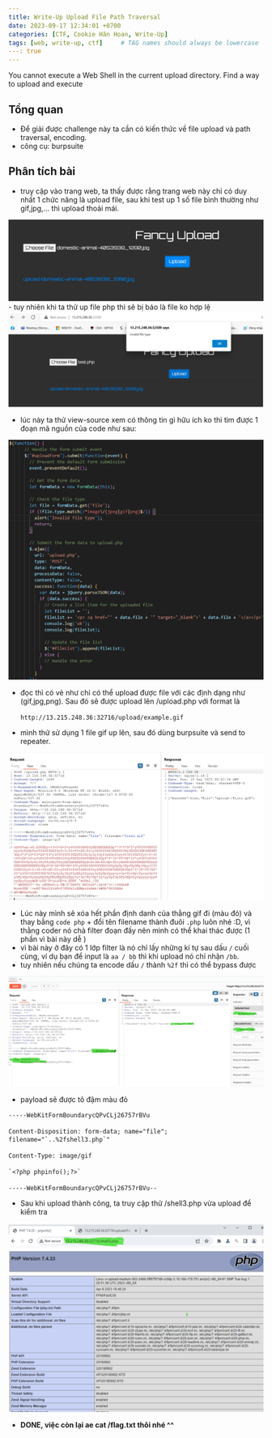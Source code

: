 ```yaml
---
title: Write-Up Upload File Path Traversal
date: 2023-09-17 12:34:01 +0700
categories: [CTF, Cookie Hân Hoan, Write-Up]
tags: [web, write-up, ctf]     # TAG names should always be lowercase
---: true
---
```

You cannot execute a Web Shell in the current upload directory. Find a way to upload and execute

## Tổng quan

- Để giải được challenge này ta cần có kiến thức về file upload và path traversal, encoding.
- công cụ: burpsuite

## Phân tích bài

- truy cập vào trang web, ta thấy được rằng trang web này chỉ có duy nhất 1 chức năng là upload file, sau khi test up 1 số file bình thường như gif,jpg,... thì upload thoải mái.

<img src="/assets/writeup/cookie/Upload File Path Traversal/0.png">
- tuy nhiên khi ta thử up file php thì sẽ bị báo là file ko hợp lệ

<img src="/assets/writeup/cookie/Upload File Path Traversal/1.png">

- lúc này ta thử view-source xem có thông tin gì hữu ích ko thì tìm được 1 đoạn mã nguồn của code như sau:

<img src="/assets/writeup/cookie/Upload File Path Traversal/2.png">

- đọc thì có vẻ như chỉ có thể upload được file với các định dạng như (gif,jpg,png). Sau đó sẽ được upload lên /upload.php với format là
    
    `http://13.215.248.36:32716/upload/example.gif`
    
- mình thử sử dụng 1 file gif up lên, sau đó dùng burpsuite và send to repeater.

<img src="/assets/writeup/cookie/Upload File Path Traversal/3.png">

- Lúc này mình sẽ xóa hết phần định danh của thằng gif đi (màu đỏ) và thay bằng `code php` + đổi tên filename thành đuôi `.php` luôn nhé :D, vì thằng coder nó chả filter đoạn đấy nên mình có thể khai thác được (1 phần vì bài này dễ )
- vì bài này ở đây có 1 lớp filter là nó chỉ lấy những kí tự sau dấu `/` cuối cùng, ví dụ bạn để input là `aa / bb` thì khi upload nó chỉ nhận `/bb`.
- tuy nhiên nếu chúng ta encode dấu `/` thành `%2f` thì có thể bypass được

<img src="/assets/writeup/cookie/Upload File Path Traversal/4.png">

- payload sẽ được tô đậm màu đỏ

```visual-basic
-----WebKitFormBoundarycQPvCLj26757rBVu

Content-Disposition: form-data; name="file"; filename="`..%2fshell3.php`"

Content-Type: image/gif

`<?php phpinfo();?>`

-----WebKitFormBoundarycQPvCLj26757rBVu--
```

- Sau khi upload thành công, ta truy cập thử /shell3.php vừa upload để kiểm tra

<img src="/assets/writeup/cookie/Upload File Path Traversal/5.png">

- **DONE, việc còn lại ae cat /flag.txt thôi nhé ^^**
